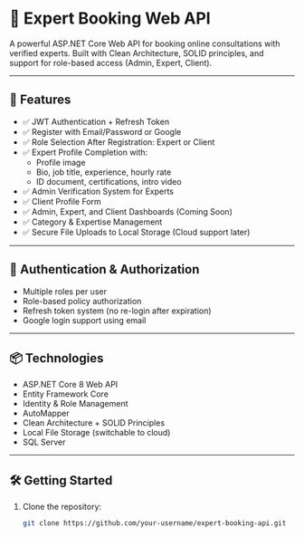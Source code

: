 # 💼 Expert Booking Web API

A powerful ASP.NET Core Web API for booking online consultations with verified experts. Built with Clean Architecture, SOLID principles, and support for role-based access (Admin, Expert, Client).

---

## 🚀 Features

- ✅ JWT Authentication + Refresh Token
- ✅ Register with Email/Password or Google
- ✅ Role Selection After Registration: Expert or Client
- ✅ Expert Profile Completion with:
  - Profile image
  - Bio, job title, experience, hourly rate
  - ID document, certifications, intro video
- ✅ Admin Verification System for Experts
- ✅ Client Profile Form
- ✅ Admin, Expert, and Client Dashboards (Coming Soon)
- ✅ Category & Expertise Management
- ✅ Secure File Uploads to Local Storage (Cloud support later)

---

## 🔐 Authentication & Authorization

- Multiple roles per user
- Role-based policy authorization
- Refresh token system (no re-login after expiration)
- Google login support using email

---

## 📦 Technologies

- ASP.NET Core 8 Web API
- Entity Framework Core
- Identity & Role Management
- AutoMapper
- Clean Architecture + SOLID Principles
- Local File Storage (switchable to cloud)
- SQL Server

---

## 🛠️ Getting Started

1. Clone the repository:
   ```bash
   git clone https://github.com/your-username/expert-booking-api.git
